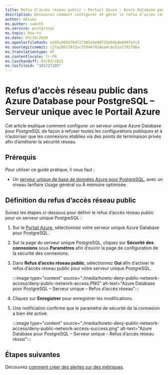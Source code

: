```yaml
---
title: Refus d’accès réseau public – Portail Azure – Azure Database pour PostgreSQL – Serveur unique
description: Découvrez comment configurer et gérer le refus d’accès réseau public avec le Portail Azure pour votre serveur unique Azure Database pour PostgreSQL.
author: mksuni
ms.author: sumuth
ms.service: postgresql
ms.topic: how-to
ms.date: 03/10/2020
ms.openlocfilehash: e195c005676df27385e5e00736b04bdb689fafc5
ms.sourcegitcommit: c27a20b278f2ac758447418ea4c8c61e27927d6a
ms.translationtype: HT
ms.contentlocale: fr-FR
ms.lasthandoff: 03/03/2021
ms.locfileid: "101727105"
---
```

# <a name="deny-public-network-access-in-azure-database-for-postgresql-single-server-using-azure-portal"></a>Refus d’accès réseau public dans Azure Database pour PostgreSQL – Serveur unique avec le Portail Azure

Cet article explique comment configurer un serveur unique Azure Database pour PostgreSQL de façon à refuser toutes les configurations publiques et à n’autoriser que les connexions établies via des points de terminaison privés afin d’améliorer la sécurité réseau.

## <a name="prerequisites"></a>Prérequis

Pour utiliser ce guide pratique, il vous faut :

* Un [serveur unique de base de données Azure pour PostgreSQL](quickstart-create-server-database-portal.md), avec un niveau tarifaire Usage général ou À mémoire optimisée.

## <a name="set-deny-public-network-access"></a>Définition du refus d’accès réseau public

Suivez les étapes ci-dessous pour définir le refus d’accès réseau public pour un serveur unique PostgreSQL :

1. Sur le [Portail Azure](https://portal.azure.com/), sélectionnez votre serveur unique Azure Database pour PostgreSQL.

1. Sur la page du serveur unique PostgreSQL, cliquez sur **Sécurité des connexions** sous **Paramètres** afin d’ouvrir la page de configuration de la sécurité des connexions.

1. Dans **Refus d’accès réseau public**, sélectionnez **Oui** afin d’activer le refus d’accès réseau public pour votre serveur unique PostgreSQL.

    :::image type="content" source="./media/howto-deny-public-network-access/deny-public-network-access.PNG" alt-text="Azure Database pour PostgreSQL – Serveur unique – Refus d’accès réseau":::

1. Cliquez sur **Enregistrer** pour enregistrer les modifications.

1. Une notification confirme que le paramètre de sécurité de la connexion a bien été activé.

    :::image type="content" source="./media/howto-deny-public-network-access/deny-public-network-access-success.png" alt-text="Azure Database pour PostgreSQL – Serveur unique – Refus d’accès réseau réussi":::

## <a name="next-steps"></a>Étapes suivantes

Découvrez [comment créer des alertes sur des métriques](howto-alert-on-metric.md).
